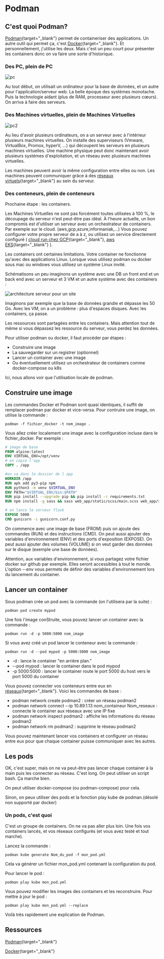 # Podman

## C'est quoi Podman?

[Podman](https://podman.io/){target="_blank"} permet de containeriser des applications. 
Un autre outil qui permet ça, c'est [Docker](https://www.docker.com){target="_blank"}.
Et personnellement, j'utilise les deux.
Mais c'est un peu court pour présenter les containers donc on va faire une sorte d'historique.    

### Des PC, plein de PC

![pc](podman/config_reseaux1.png)

Au tout début, on utilisait un ordinateur pour la base de données, et un autre pour l'application/serveur web.
La belle époque des systèmes monotache. Puis la technologie aidant (plus de RAM, processeur avec plusieurs cœurs).
On arriva à faire des serveurs.

### Des Machines virtuelles, plein de Machines Virtuelles

![pc2](podman/config_reseaux2.png)

Au lieu d'avoir plusieurs ordinateurs, on a un serveur avec à l'intérieur plusieurs machines virtuelles.
On installe des superviseurs (Vmware, VirtualBox, Promox, hyperV, ...) qui découpent les serveurs en plusieurs machines virtuelles.
Une machine physique peut donc maintenant avoir plusieurs systémes d'exploitation, et un réseau avec plusieurs machines virtuelles.

Les machines peuvent avoir la même configuration entre elles ou non.
Les machines peuvent communiquer 
grâce à des [réseaux virtuels](https://www.it-connect.fr/comprendre-les-differents-types-de-reseaux-virtualbox/){target="_blank"} au sein du serveur.

### Des conteneurs, plein de conteneurs

Prochaine étape : les containers.

Les Machines Virtuelles ne sont pas forcément toutes utilisées à 100 %, le découpage du serveur n'est peut-être pas idéal.
À l'heure actuelle, 
un bon compromis est d'utiliser un serveur avec un orchestrateur de containers. Par exemple sur le cloud. (aws,gcp,azure,informaniak,...)
Vous pouvez configurer votre propre serveur de a à z, 
ou utilisez un service directement configuré ( [cloud run chez GCP](https://cloud.google.com/run?hl=fr){target="_blank"}, 
[aws EKS](https://kubernetes.io/docs/concepts/overview/working-with-objects/kubernetes-objects/){target="_blank"} ).

Les containers ont certaines limitations. 
Votre container ne fonctionne qu'avec des applications Linux. 
Lorsque vous utilisez podman ou docker sous mac ou windows vous utilisez un système Linux invité.

Schématisons un peu imaginons un système avec une DB un front end et un back end avec un serveur et 3 VM et un autre système avec des containers : 

![architecture serveur pour un site](podman/serveurs_site.png)

Imaginons par exemple que la base de données grandie 
et dépasse les 50 Go. Avec les VM, on a un problème : plus d'espaces disques. Avec les containers, ça passe.

Les ressources sont partagées entre les containers. 
Mais attention tout de même si vous dépassez les ressource du serveur, vous perdez les données.

Pour utiliser podman ou docker, il faut procéder par étapes :

- Construire une image
- La sauvegarder sur un registrer (optionnel)
- Lancer un container avec une image
- Ou éventuellement utilisez un orchestrateur de containers comme docker-compose ou k8s

Ici, nous allons voir que l'utilisation locale de podman.

## Construire une image

Les commandes Docker et Podman sont quasi identiques, il suffit de remplacer podman par docker et vice-versa.
Pour contruire une image, on utilise la commande :

```shell
podman -f fichier_docker -t nom_image .
```

Vous allez créer localement une image avec la configuration incluse dans le fichier_docker. Par exemple :

```dockerfile
# image de base
FROM alpine:latest
ENV VIRTUAL_ENV=/opt/venv
# on copie l'app
COPY . /app

#on va dans le dossier de l app
WORKDIR /app
RUN apk add py3-pip npm
RUN python3 -m venv $VIRTUAL_ENV
ENV PATH="$VIRTUAL_ENV/bin:$PATH"
RUN pip install --upgrade pip && pip install -r requirements.txt
RUN npm install -g sass && sass web_app/static/scss/main.scss web_app/static/css/main.css

# on lance le serveur flask
EXPOSE 5000
CMD gunicorn -c gunicorn.conf.py
```

On commence avec une image de base (FROM) puis on ajoute des commandes (RUN) et des instructions (CMD).
On peut aussi ajouter des variables d'environnement (ENV) et des ports d'exposition (EXPOSE).
On peut aussi ajouter des volumes (VOLUME) si on veut garder des données sur le disque (exemple une base de données).

Attention, aux variables d'environnement, si vous partagez votre fichier docker sur github par exemple. Elles seront accessibles à tout le monde.
L'option --env vous permets de définir des variables d'environnement lors du lancement du container.

## Lancer un container

Sous podman crée un pod avec la commande (on l'utilisera par la suite) :

```shell
podman pod create mypod
```

Une fois l'image conStruite, vous pouvez lancer un container avec la commande :

```shell
podman run -d -p 5000:5000 nom_image
```

Si vous avez créé un pod lancer le conteneur avec la commande :

```shell
podman run -d --pod mypod -p 5000:5000 nom_image
```

- -d : lance le container "en arrière plan."
- --pod mypod : lancer le container dans le pod mypod
- -p 5000:5000 : lancer le container route le port 5000 du host vers le port 5000 du container

Vous pouvez connecter vos conteneurs entre eux en [réseaux](https://docs.podman.io/en/stable/markdown/podman-network.1.html){target="_blank"}.
Voici les commandes de base :

- podman network create podman2 : créer un réseau podman2
- podman network connect --ip 10.89.1.13 nom_containeur Nom_reseaux : connecte le container aux réseaux avec une IP fixe
- podman network inspect podman2 : affiche les informations du réseau podman2
- podman network rm podman2 : supprime le réseau podman2

Vous pouvez maintenant lancer vos containers et configurer un réseau entre eux pour que chaque container puisse communiquer avec les autres.

## Les pods

OK, c'est super, mais on ne va peut-être pas lancer chaque container à la main puis les connecter au réseau. 
C'est long. On peut utiliser un script bash. Ça marche bien.

On peut utiliser docker-compose (ou podman-compose) pour cela.

Sinon, on peux utiliser des pods et la fonction play kube de podman.(désolé non supporté par docker)

### Un pods, c'est quoi

C'est un groupe de containers. On ne va pas aller plus loin. Une fois vos containers lancés, et vos réseaux configurés (et vous avez testé et tout marche).

Lancez la commande :

```shell
podman kube generate Nom_du_pod -f mon_pod.yml
```

Cela va générer un fichier mon_pod.yml contenant la configuration du pod.

Pour lancer le pod :

```shell
podman play kube mon_pod.yml
```

Vous pouvez modifier les images des containers et les reconstruire. Pour mettre à jour le pod :

```shell
podman play kube mon_pod.yml --replace
```

Voilà très rapidement une explication de Podman.

## Ressources

[Podman](https://podman.io/){target="_blank"}

[Docker](https://www.docker.com){target="_blank"}